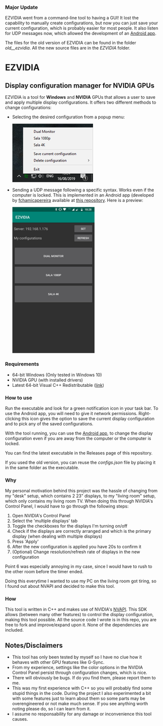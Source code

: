 ### Major Update
EZVIDIA went from a command-line tool to having a GUI! It lost the capability to manually create configurations, but now you can just save your current configuration, which is probably easier for most people. It also listen for UDP messages now, which allowed the development of an [Android app](https://github.com/fchamicapereira/EZVIDIA_android_app).

The files for the old version of EZVIDIA can be found in the folder _old__ezvidia_. All the new source files are in the _EZVIDIA_ folder.

# EZVIDIA
## Display configuration manager for NVIDIA GPUs

EZVIDIA is a tool for **Windows** and **NVIDIA** GPUs that allows a user to save and apply multiple display configurations. It offers two different methods to change configurations:
- Selecting the desired configuration from a popup menu:

	![Right-clicking the notification icon shows this menu](./menu.png)
- Sending a UDP message following a specific syntax. Works even if the computer is locked. This is implemented in an Android app (developed by [fchamicapereira](https://github.com/fchamicapereira) available at [this repository](https://github.com/fchamicapereira/EZVIDIA_android_app). Here is a preview:

	<img src="./android.jpg" width="270">

### Requirements
- 64-bit Windows (Only tested in Windows 10)
- NVIDIA GPU (with installed drivers)
- Latest 64-bit Visual C++ Redistributable ([link](https://support.microsoft.com/en-us/help/2977003/the-latest-supported-visual-c-downloads))

### How to use
Run the executable and look for a green notification icon in your task bar. To use the Android app, you will need to give it network permissions. Right-clicking this icon gives the option to save the current display configuration and to pick any of the saved configurations.

With the tool running, you can use the [Android app](https://github.com/fchamicapereira/EZVIDIA_android_app), to change the display configuration even if you are away from the computer or the computer is locked.

You can find the latest executable in the Releases page of this repository.

If you used the old version, you can reuse the _configs.json_ file by placing it in the same folder as the executable.

### Why
My personal motivation behind this project was the hassle of changing from my "desk" setup, which contains 2 23" displays, to my "living room" setup, which only contains my living room TV. When doing this through NVIDIA's Control Panel, I would have to go through the following steps:
1. Open NVIDIA's Control Panel
2. Select the 'multiple displays' tab
3. Toggle the checkboxes for the displays I'm turning on/off
4. Check if the displays are correctly arranged and which is the primary display (when dealing with multiple displays)
5. Press 'Apply'
6. After the new configuration is applied you have 20s to confirm it
7. (Optional) Change resolution/refresh rate of displays in the new configuration

Point 6 was especially annoying in my case, since I would have to rush to the other room before the timer ended.

Doing this everytime I wanted to use my PC on the living room got tiring, so I found out about NVAPI and decided to make this tool.

### How
This tool is written in C++ and makes use of NVIDIA's [NVAPI](https://developer.nvidia.com/nvapi). This SDK allows (between many other features) to control the display configuration, making this tool possible. All the source code I wrote is in this repo, you are free to fork and improve/expand upon it. None of the dependencies are included.

## Notes/Disclaimers
- This tool has only been tested by myself so I have no clue how it behaves with other GPU features like G-Sync.
- From my experience, settings like the color options in the NVIDIA Control Panel persist through configuration changes, which is nice.
- There will obviously be bugs. If do you find them, please report them to me.
- This was my first experience with C++ so you will probably find some stupid things in the code. During the project I also experimented a bit with some features just to learn about them so some parts may be overengineered or not make much sense. If you see anything worth noting please do, so I can learn from it.
- I assume no responsability for any damage or inconvenience this tool causes.
